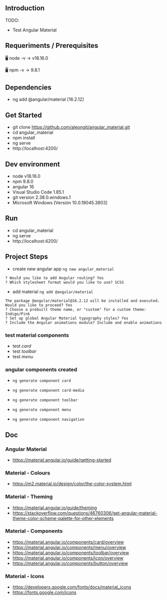 ## Introduction

TODO:
- Test Angular Material




## Requeriments / Prerequisites

🖥️ node -v
→ v18.16.0

🖥️ npm -v
→ 9.8.1



## Dependencies

- ng add @angular/material [16.2.12]



## Get Started

- git clone https://github.com/aleongit/angular_material.git
- cd angular_material
- npm install
- ng serve
- http://localhost:4200/



## Dev environment

- node v18.16.0
- npm 9.8.0
- angular 16
- Visual Studio Code 1.85.1
- git version 2.38.0.windows.1
- Microsoft Windows [Versión 10.0.19045.3803]




## Run

- cd angular_material
- ng serve
- http://localhost:4200/




## Project Steps

- create new angular app `ng new angular_material`
```
? Would you like to add Angular routing? Yes
? Which stylesheet format would you like to use? SCSS
```
- add material `ng add @angular/material`
```
The package @angular/material@16.2.12 will be installed and executed.
Would you like to proceed? Yes
? Choose a prebuilt theme name, or "custom" for a custom theme: Indigo/Pink
? Set up global Angular Material typography styles? Yes
? Include the Angular animations module? Include and enable animations
```

### test material components
- test *card* <mat-card>
- test *toolbar* <mat-toolbar>
- test *menu* <mat-menu>


### angular components created
- `ng generate component card`
- `ng generate component card-media`
- `ng generate component toolbar`
- `ng generate component menu`

- `ng generate component navigation`




## Doc

### Angular Material
- https://material.angular.io/guide/getting-started


### Material - Colours
- https://m2.material.io/design/color/the-color-system.html


### Material - Theming
- https://material.angular.io/guide/theming
- https://stackoverflow.com/questions/46760306/get-angular-material-theme-color-scheme-palette-for-other-elements

### Material - Components 
- https://material.angular.io/components/card/overview
- https://material.angular.io/components/menu/overview
- https://material.angular.io/components/toolbar/overview
- https://material.angular.io/components/icon/overview
- https://material.angular.io/components/button/overview


### Material - Icons
- https://developers.google.com/fonts/docs/material_icons
- https://fonts.google.com/icons






